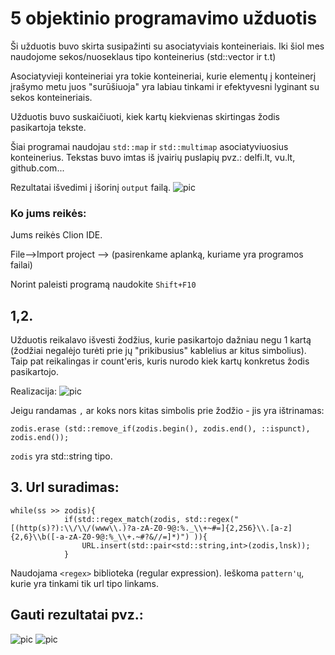 # 5 objektinio programavimo užduotis


Ši užduotis buvo skirta susipažinti su asociatyviais konteineriais. Iki šiol mes naudojome sekos/nuoseklaus tipo konteinerius (std::vector ir t.t)

Asociatyvieji konteineriai yra tokie konteineriai, kurie elementų į konteinerį įrašymo metu juos "surūšiuoja" yra labiau tinkami ir efektyvesni lyginant su sekos konteineriais.

Užduotis buvo suskaičiuoti, kiek kartų kiekvienas skirtingas žodis pasikartoja tekste.

Šiai programai naudojau `std::map` ir `std::multimap` asociatyviuosius konteinerius.
Tekstas buvo imtas iš įvairių puslapių pvz.: delfi.lt, vu.lt, github.com...

Rezultatai išvedimi į išorinį `output` failą.
![pic](https://imgur.com/9kOHw08.png)
### Ko jums reikės:
Jums reikės Clion IDE.

File-->Import project --> (pasirenkame aplanką, kuriame yra programos failai)

Norint paleisti programą naudokite `Shift+F10`

## 1,2.
Užduotis reikalavo išvesti žodžius, kurie pasikartojo dažniau negu 1 kartą (žodžiai negalėjo turėti prie jų "prikibusius" kablelius ar kitus simbolius).
Taip pat reikalingas ir count'eris, kuris nurodo kiek kartų konkretus žodis pasikartojo.

Realizacija:
![pic](https://imgur.com/Ye7j0zv.png)

Jeigu randamas `,` ar koks nors kitas simbolis prie žodžio - jis yra ištrinamas:

``` zodis.erase (std::remove_if(zodis.begin(), zodis.end(), ::ispunct), zodis.end()); ```


`zodis` yra std::string tipo.



## 3. Url suradimas:
``` 
while(ss >> zodis){
            if(std::regex_match(zodis, std::regex("[(http(s)?):\\/\\/(www\\.)?a-zA-Z0-9@:%._\\+~#=]{2,256}\\.[a-z]{2,6}\\b([-a-zA-Z0-9@:%_\\+.~#?&//=]*)") )){
                URL.insert(std::pair<std::string,int>(zodis,lnsk));
            }
```

Naudojama `<regex>` biblioteka (regular expression).
Ieškoma `pattern'ų`, kurie yra tinkami tik url tipo linkams.

## Gauti rezultatai pvz.:
![pic](https://imgur.com/mK8UgKc.png)
![pic](https://imgur.com/wORdu7q.png)


